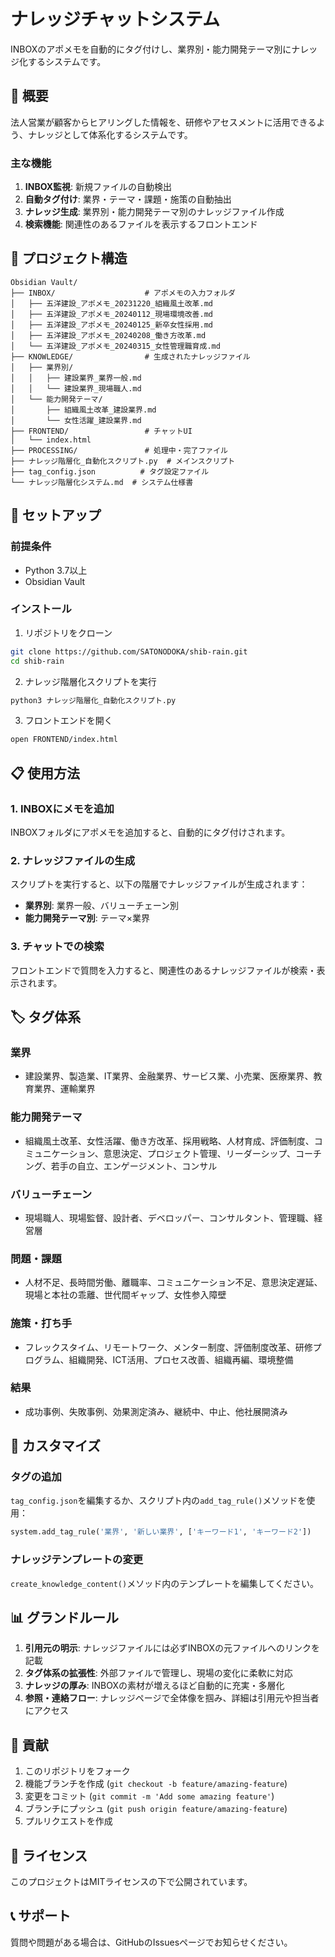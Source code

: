 # ナレッジチャットシステム

INBOXのアポメモを自動的にタグ付けし、業界別・能力開発テーマ別にナレッジ化するシステムです。

## 🎯 概要

法人営業が顧客からヒアリングした情報を、研修やアセスメントに活用できるよう、ナレッジとして体系化するシステムです。

### 主な機能

1. **INBOX監視**: 新規ファイルの自動検出
2. **自動タグ付け**: 業界・テーマ・課題・施策の自動抽出
3. **ナレッジ生成**: 業界別・能力開発テーマ別のナレッジファイル作成
4. **検索機能**: 関連性のあるファイルを表示するフロントエンド

## 📁 プロジェクト構造

```
Obsidian Vault/
├── INBOX/                    # アポメモの入力フォルダ
│   ├── 五洋建設_アポメモ_20231220_組織風土改革.md
│   ├── 五洋建設_アポメモ_20240112_現場環境改善.md
│   ├── 五洋建設_アポメモ_20240125_新卒女性採用.md
│   ├── 五洋建設_アポメモ_20240208_働き方改革.md
│   └── 五洋建設_アポメモ_20240315_女性管理職育成.md
├── KNOWLEDGE/                # 生成されたナレッジファイル
│   ├── 業界別/
│   │   ├── 建設業界_業界一般.md
│   │   └── 建設業界_現場職人.md
│   └── 能力開発テーマ/
│       ├── 組織風土改革_建設業界.md
│       └── 女性活躍_建設業界.md
├── FRONTEND/                 # チャットUI
│   └── index.html
├── PROCESSING/               # 処理中・完了ファイル
├── ナレッジ階層化_自動化スクリプト.py  # メインスクリプト
├── tag_config.json          # タグ設定ファイル
└── ナレッジ階層化システム.md  # システム仕様書
```

## 🚀 セットアップ

### 前提条件

- Python 3.7以上
- Obsidian Vault

### インストール

1. リポジトリをクローン
```bash
git clone https://github.com/SATONODOKA/shib-rain.git
cd shib-rain
```

2. ナレッジ階層化スクリプトを実行
```bash
python3 ナレッジ階層化_自動化スクリプト.py
```

3. フロントエンドを開く
```bash
open FRONTEND/index.html
```

## 📋 使用方法

### 1. INBOXにメモを追加

INBOXフォルダにアポメモを追加すると、自動的にタグ付けされます。

### 2. ナレッジファイルの生成

スクリプトを実行すると、以下の階層でナレッジファイルが生成されます：

- **業界別**: 業界一般、バリューチェーン別
- **能力開発テーマ別**: テーマ×業界

### 3. チャットでの検索

フロントエンドで質問を入力すると、関連性のあるナレッジファイルが検索・表示されます。

## 🏷️ タグ体系

### 業界
- 建設業界、製造業、IT業界、金融業界、サービス業、小売業、医療業界、教育業界、運輸業界

### 能力開発テーマ
- 組織風土改革、女性活躍、働き方改革、採用戦略、人材育成、評価制度、コミュニケーション、意思決定、プロジェクト管理、リーダーシップ、コーチング、若手の自立、エンゲージメント、コンサル

### バリューチェーン
- 現場職人、現場監督、設計者、デベロッパー、コンサルタント、管理職、経営層

### 問題・課題
- 人材不足、長時間労働、離職率、コミュニケーション不足、意思決定遅延、現場と本社の乖離、世代間ギャップ、女性参入障壁

### 施策・打ち手
- フレックスタイム、リモートワーク、メンター制度、評価制度改革、研修プログラム、組織開発、ICT活用、プロセス改善、組織再編、環境整備

### 結果
- 成功事例、失敗事例、効果測定済み、継続中、中止、他社展開済み

## 🔧 カスタマイズ

### タグの追加

`tag_config.json`を編集するか、スクリプト内の`add_tag_rule()`メソッドを使用：

```python
system.add_tag_rule('業界', '新しい業界', ['キーワード1', 'キーワード2'])
```

### ナレッジテンプレートの変更

`create_knowledge_content()`メソッド内のテンプレートを編集してください。

## 📊 グランドルール

1. **引用元の明示**: ナレッジファイルには必ずINBOXの元ファイルへのリンクを記載
2. **タグ体系の拡張性**: 外部ファイルで管理し、現場の変化に柔軟に対応
3. **ナレッジの厚み**: INBOXの素材が増えるほど自動的に充実・多層化
4. **参照・連絡フロー**: ナレッジページで全体像を掴み、詳細は引用元や担当者にアクセス

## 🤝 貢献

1. このリポジトリをフォーク
2. 機能ブランチを作成 (`git checkout -b feature/amazing-feature`)
3. 変更をコミット (`git commit -m 'Add some amazing feature'`)
4. ブランチにプッシュ (`git push origin feature/amazing-feature`)
5. プルリクエストを作成

## 📄 ライセンス

このプロジェクトはMITライセンスの下で公開されています。

## 📞 サポート

質問や問題がある場合は、GitHubのIssuesページでお知らせください。 